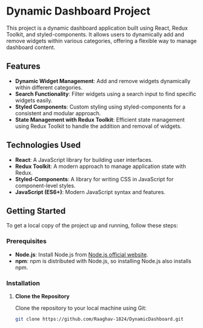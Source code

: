 # Dynamic Dashboard Project

This project is a dynamic dashboard application built using React, Redux Toolkit, and styled-components. It allows users to dynamically add and remove widgets within various categories, offering a flexible way to manage dashboard content.

## Features

- **Dynamic Widget Management**: Add and remove widgets dynamically within different categories.
- **Search Functionality**: Filter widgets using a search input to find specific widgets easily.
- **Styled Components**: Custom styling using styled-components for a consistent and modular approach.
- **State Management with Redux Toolkit**: Efficient state management using Redux Toolkit to handle the addition and removal of widgets.

## Technologies Used

- **React**: A JavaScript library for building user interfaces.
- **Redux Toolkit**: A modern approach to manage application state with Redux.
- **Styled-Components**: A library for writing CSS in JavaScript for component-level styles.
- **JavaScript (ES6+)**: Modern JavaScript syntax and features.

## Getting Started

To get a local copy of the project up and running, follow these steps:

### Prerequisites

- **Node.js**: Install Node.js from [Node.js official website](https://nodejs.org/).
- **npm**: npm is distributed with Node.js, so installing Node.js also installs npm.

### Installation

1. **Clone the Repository**

   Clone the repository to your local machine using Git:

   ```bash
   git clone https://github.com/Raaghav-1824/DynamicDashboard.git
